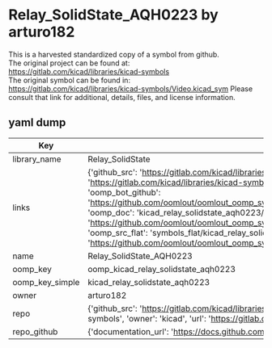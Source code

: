 # Relay_SolidState_AQH0223 by arturo182  
This is a harvested standardized copy of a symbol from github.  
The original project can be found at:  
https://gitlab.com/kicad/libraries/kicad-symbols  
The original symbol can be found in:
https://gitlab.com/kicad/libraries/kicad-symbols/Video.kicad_sym
Please consult that link for additional, details, files, and license information.  
## yaml dump  
| Key | Value |  
| --- | --- |  
| library_name | Relay_SolidState |  
| links | {'github_src': 'https://gitlab.com/kicad/libraries/kicad-symbols/Video.kicad_sym', 'github_src_repo': 'https://gitlab.com/kicad/libraries/kicad-symbols', 'oomp_bot': 'kicad_relay_solidstate_aqh0223/working', 'oomp_bot_github': 'https://github.com/oomlout/oomlout_oomp_symbol_bot/tree/main/kicad_relay_solidstate_aqh0223/working', 'oomp_doc': 'kicad_relay_solidstate_aqh0223/working', 'oomp_doc_github': 'https://github.com/oomlout/oomlout_oomp_symbol_doc/tree/main/kicad_relay_solidstate_aqh0223/working', 'oomp_src_flat': 'symbols_flat/kicad_relay_solidstate_aqh0223/working', 'oomp_src_flat_github': 'https://github.com/oomlout/oomlout_oomp_symbol_src/tree/main/kicad_relay_solidstate_aqh0223/working'} |  
| name | Relay_SolidState_AQH0223 |  
| oomp_key | oomp_kicad_relay_solidstate_aqh0223 |  
| oomp_key_simple | kicad_relay_solidstate_aqh0223 |  
| owner | arturo182 |  
| repo | {'github_src': 'https://gitlab.com/kicad/libraries/kicad-symbols/Video.kicad_sym', 'name': 'libraries/kicad-symbols', 'owner': 'kicad', 'url': 'https://gitlab.com/kicad/libraries/kicad-symbols'} |  
| repo_github | {'documentation_url': 'https://docs.github.com/rest/repos/repos#get-a-repository', 'message': 'Not Found'} |  

